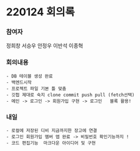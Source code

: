 # 220124 회의록

### 참여자

정희창 서승우 안정우 이반석 이종혁

### 회의내용
    - DB 테이블 생성 완료
    - 백엔드시작 
    - 프로젝트 파일 기본 틀 맞춤
    - 깃헙 제대로 숙지 clone commit push pull (fetch선택) 
    - 메인 -> 로그인 -> 회원가입 구현 -> 로그인   블록 활용! 
 

### 내일
    - 로컬에 저장된 디비 지금까지한 장고에 연결
    - 로그인 회원가입 멤버 앱 완료 -> 비밀번호 확인기능까지 !
    - 코드 편집기능  마크다운 아이디어 및 구현
    
  
